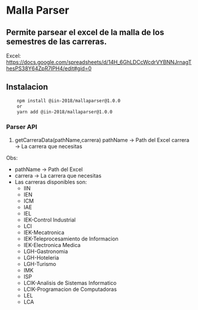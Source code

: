 # Malla Parser
## Permite parsear el excel de la malla de los semestres de las carreras.
Excel:
https://docs.google.com/spreadsheets/d/14H_6GhLDCcWcdrVYBNNJrnagThesPS38Y64ZpR7IPH4/edit#gid=0

## Instalacion
```bash
    npm install @iin-2018/mallaparser@1.0.0
    or
    yarn add @iin-2018/mallaparser@1.0.0
```

### Parser API
1. getCarreraData(pathName,carrera)
pathName -> Path del Excel
carrera -> La carrera que necesitas

Obs:
- pathName -> Path del Excel
- carrera -> La carrera que necesitas
- Las carreras disponibles son:
    - IIN
    - IEN
    - ICM
    - IAE
    - IEL
    - IEK-Control Industrial
    - LCI
    - IEK-Mecatronica
    - IEK-Teleprocesamiento de Informacion
    - IEK-Electronica Medica
    - LGH-Gastronomia
    - LGH-Hoteleria
    - LGH-Turismo
    - IMK
    - ISP
    - LCIK-Analisis de Sistemas Informatico
    - LCIK-Programacion de Computadoras
    - LEL
    - LCA
